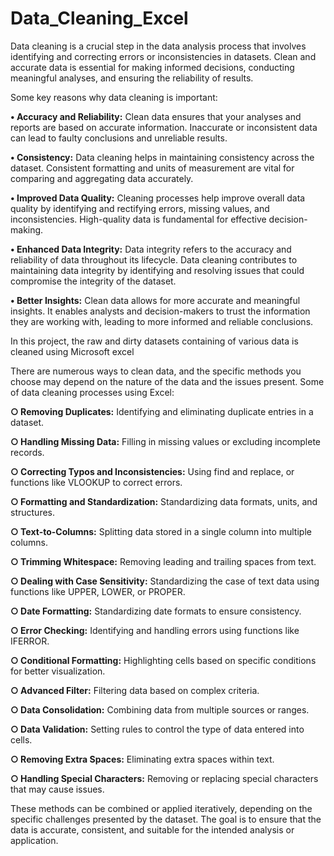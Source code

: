# Data_Cleaning_Excel
Data cleaning is a crucial step in the data analysis process that involves identifying and correcting errors or inconsistencies in datasets.
Clean and accurate data is essential for making informed decisions, conducting meaningful analyses, and ensuring the reliability of results.

Some key reasons why data cleaning is important:

**• Accuracy and Reliability:** Clean data ensures that your analyses and reports are based on accurate information. Inaccurate or inconsistent data can lead to faulty conclusions and unreliable results.

**• Consistency:** Data cleaning helps in maintaining consistency across the dataset. Consistent formatting and units of measurement are vital for comparing and aggregating data accurately.

**• Improved Data Quality:** Cleaning processes help improve overall data quality by identifying and rectifying errors, missing values, and inconsistencies. High-quality data is fundamental for effective decision-making.

**• Enhanced Data Integrity:** Data integrity refers to the accuracy and reliability of data throughout its lifecycle. Data cleaning contributes to maintaining data integrity by identifying and resolving issues that could compromise the integrity of the dataset.

**• Better Insights:** Clean data allows for more accurate and meaningful insights. It enables analysts and decision-makers to trust the information they are working with, leading to more informed and reliable conclusions.

In this project, the raw and dirty datasets containing of various data is cleaned using Microsoft excel

There are numerous ways to clean data, and the specific methods you choose may depend on the nature of the data and the issues present. Some of data cleaning processes using Excel:

**○ Removing Duplicates:**
Identifying and eliminating duplicate entries in a dataset.

**○ Handling Missing Data:**
Filling in missing values or excluding incomplete records.

**○ Correcting Typos and Inconsistencies:**
Using find and replace, or functions like VLOOKUP to correct errors.

**○ Formatting and Standardization:**
Standardizing data formats, units, and structures.

**○ Text-to-Columns:**
Splitting data stored in a single column into multiple columns.

**○ Trimming Whitespace:**
Removing leading and trailing spaces from text.

**○ Dealing with Case Sensitivity:**
Standardizing the case of text data using functions like UPPER, LOWER, or PROPER.

**○ Date Formatting:**
Standardizing date formats to ensure consistency.

**○ Error Checking:**
Identifying and handling errors using functions like IFERROR.

**○ Conditional Formatting:**
Highlighting cells based on specific conditions for better visualization.

**○ Advanced Filter:**
Filtering data based on complex criteria.

**○ Data Consolidation:**
Combining data from multiple sources or ranges.

**○ Data Validation:**
Setting rules to control the type of data entered into cells.

**○ Removing Extra Spaces:**
Eliminating extra spaces within text.

**○ Handling Special Characters:**
Removing or replacing special characters that may cause issues.

These methods can be combined or applied iteratively, depending on the specific challenges presented by the dataset. The goal is to ensure that the data is accurate, consistent, and suitable for the intended analysis or application.




